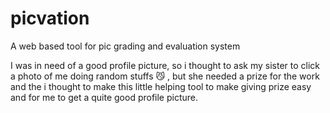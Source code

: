 picvation
=========

A web based tool for pic grading and evaluation system

I was in need of a good profile picture, so i thought to ask my sister to click a photo of me doing random stuffs :smirk_cat: , but she needed a prize for the work and the i thought to make this little helping tool to make giving prize easy and for me to get a quite good profile picture.
